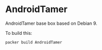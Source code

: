 AndroidTamer
============

AndroidTamer base box based on Debian 9.

To build this:

```
packer build AndroidTamer
```
